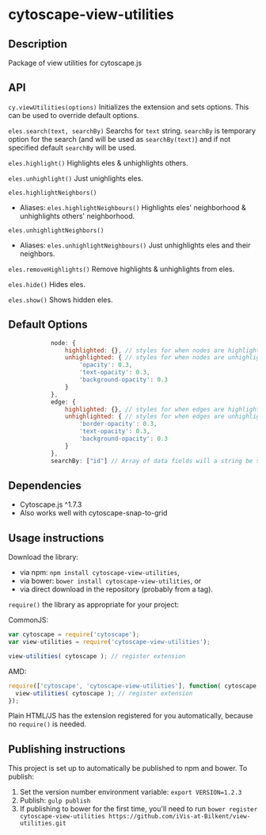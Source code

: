 cytoscape-view-utilities
================================================================================


## Description

Package of view utilities for cytoscape.js


## API

`cy.viewUtilities(options)`
Initializes the extension and sets options. This can be used to override default options.

`eles.search(text, searchBy)`
Searchs for `text` string. `searchBy` is temporary option for the search (and will be used as `searchBy(text)`) and if not specified default `searchBy` will be used. 

`eles.highlight()`
Highlights eles & unhighlights others.

`eles.unhighlight()`
Just unighlights eles.

`eles.highlightNeighbors()`
* Aliases: `eles.highlightNeighbours()`
Highlights eles' neighborhood & unhighlights others' neighborhood.

`eles.unhighlightNeighbors()`
* Aliases: `eles.unhighlightNeighbours()`
Just unhighlights eles and their neighbors.

`eles.removeHighlights()`
Remove highlights & unhighlights from eles.

`eles.hide()`
Hides eles.

`eles.show()`
Shows hidden eles.


## Default Options
```javascript
            node: {
                highlighted: {}, // styles for when nodes are highlighted.
                unhighlighted: { // styles for when nodes are unhighlighted.
                    'opacity': 0.3,
                    'text-opacity': 0.3,
                    'background-opacity': 0.3
                }
            },
            edge: {
                highlighted: {}, // styles for when edges are highlighted.
                unhighlighted: { // styles for when edges are unhighlighted.
                    'border-opacity': 0.3,
                    'text-opacity': 0.3,
                    'background-opacity': 0.3
                }
            },
            searchBy: ["id"] // Array of data fields will a string be searched on or function which executes search.
```


## Dependencies

 * Cytoscape.js ^1.7.3
 * Also works well with cytoscape-snap-to-grid


## Usage instructions

Download the library:
 * via npm: `npm install cytoscape-view-utilities`,
 * via bower: `bower install cytoscape-view-utilities`, or
 * via direct download in the repository (probably from a tag).

`require()` the library as appropriate for your project:

CommonJS:
```js
var cytoscape = require('cytoscape');
var view-utilities = require('cytoscape-view-utilities');

view-utilities( cytoscape ); // register extension
```

AMD:
```js
require(['cytoscape', 'cytoscape-view-utilities'], function( cytoscape, view-utilities ){
  view-utilities( cytoscape ); // register extension
});
```

Plain HTML/JS has the extension registered for you automatically, because no `require()` is needed.


## Publishing instructions

This project is set up to automatically be published to npm and bower.  To publish:

1. Set the version number environment variable: `export VERSION=1.2.3`
1. Publish: `gulp publish`
1. If publishing to bower for the first time, you'll need to run `bower register cytoscape-view-utilities https://github.com/iVis-at-Bilkent/view-utilities.git`
